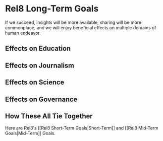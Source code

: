 # Rel8 Long-Term Goals
If we succeed, insights will be more available, sharing will be more commonplace, and we will enjoy beneficial effects on multiple domains of human endeavor. 
## Effects on Education
## Effects on Journalism
## Effects on Science
## Effects on Governance 
## How These All Tie Together 

Here are Rel8's [[Rel8 Short-Term Goals|Short-Term]] and [[Rel8 Mid-Term Goals|Mid-Term]] Goals. 
